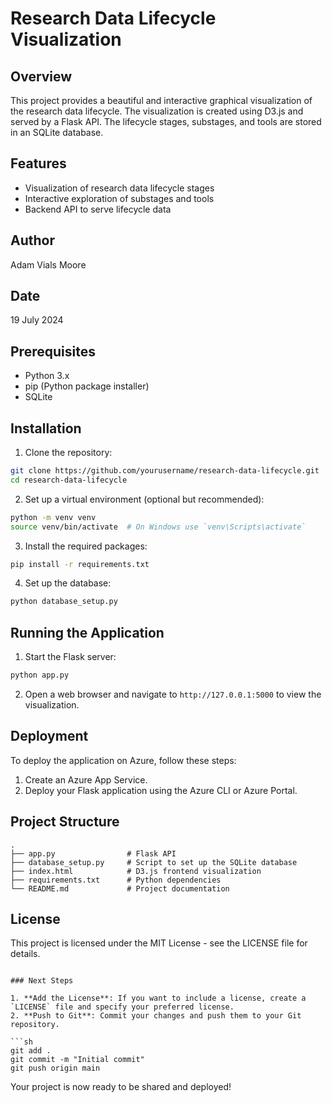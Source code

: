 # Research Data Lifecycle Visualization

## Overview

This project provides a beautiful and interactive graphical visualization of the research data lifecycle. The visualization is created using D3.js and served by a Flask API. The lifecycle stages, substages, and tools are stored in an SQLite database.

## Features

- Visualization of research data lifecycle stages
- Interactive exploration of substages and tools
- Backend API to serve lifecycle data

## Author

Adam Vials Moore

## Date

19 July 2024

## Prerequisites

- Python 3.x
- pip (Python package installer)
- SQLite

## Installation

1. Clone the repository:

```sh
git clone https://github.com/yourusername/research-data-lifecycle.git
cd research-data-lifecycle
```

2. Set up a virtual environment (optional but recommended):

```sh
python -m venv venv
source venv/bin/activate  # On Windows use `venv\Scripts\activate`
```

3. Install the required packages:

```sh
pip install -r requirements.txt
```

4. Set up the database:

```sh
python database_setup.py
```

## Running the Application

1. Start the Flask server:

```sh
python app.py
```

2. Open a web browser and navigate to `http://127.0.0.1:5000` to view the visualization.

## Deployment

To deploy the application on Azure, follow these steps:

1. Create an Azure App Service.
2. Deploy your Flask application using the Azure CLI or Azure Portal.

## Project Structure

```
.
├── app.py                # Flask API
├── database_setup.py     # Script to set up the SQLite database
├── index.html            # D3.js frontend visualization
├── requirements.txt      # Python dependencies
└── README.md             # Project documentation
```

## License

This project is licensed under the MIT License - see the LICENSE file for details.
```

### Next Steps

1. **Add the License**: If you want to include a license, create a `LICENSE` file and specify your preferred license.
2. **Push to Git**: Commit your changes and push them to your Git repository.

```sh
git add .
git commit -m "Initial commit"
git push origin main
```

Your project is now ready to be shared and deployed!